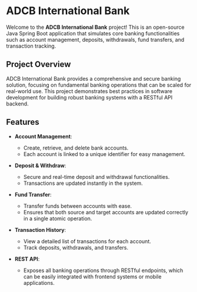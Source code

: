 # ADCB International Bank

Welcome to the **ADCB International Bank** project! This is an open-source Java Spring Boot application that simulates core banking functionalities such as account management, deposits, withdrawals, fund transfers, and transaction tracking.

## Project Overview

ADCB International Bank provides a comprehensive and secure banking solution, focusing on fundamental banking operations that can be scaled for real-world use. This project demonstrates best practices in software development for building robust banking systems with a RESTful API backend.

## Features

- **Account Management**: 
  - Create, retrieve, and delete bank accounts.
  - Each account is linked to a unique identifier for easy management.

- **Deposit & Withdraw**:
  - Secure and real-time deposit and withdrawal functionalities.
  - Transactions are updated instantly in the system.

- **Fund Transfer**:
  - Transfer funds between accounts with ease.
  - Ensures that both source and target accounts are updated correctly in a single atomic operation.

- **Transaction History**:
  - View a detailed list of transactions for each account.
  - Track deposits, withdrawals, and transfers.
  
- **REST API**:
  - Exposes all banking operations through RESTful endpoints, which can be easily integrated with frontend systems or mobile applications.
